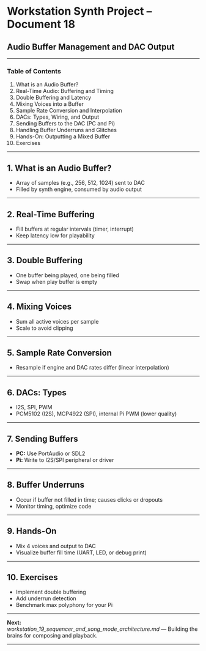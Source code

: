 # Workstation Synth Project – Document 18  
## Audio Buffer Management and DAC Output

---

### Table of Contents

1. What is an Audio Buffer?
2. Real-Time Audio: Buffering and Timing
3. Double Buffering and Latency
4. Mixing Voices into a Buffer
5. Sample Rate Conversion and Interpolation
6. DACs: Types, Wiring, and Output
7. Sending Buffers to the DAC (PC and Pi)
8. Handling Buffer Underruns and Glitches
9. Hands-On: Outputting a Mixed Buffer
10. Exercises

---

## 1. What is an Audio Buffer?

- Array of samples (e.g., 256, 512, 1024) sent to DAC
- Filled by synth engine, consumed by audio output

---

## 2. Real-Time Buffering

- Fill buffers at regular intervals (timer, interrupt)
- Keep latency low for playability

---

## 3. Double Buffering

- One buffer being played, one being filled
- Swap when play buffer is empty

---

## 4. Mixing Voices

- Sum all active voices per sample
- Scale to avoid clipping

---

## 5. Sample Rate Conversion

- Resample if engine and DAC rates differ (linear interpolation)

---

## 6. DACs: Types

- I2S, SPI, PWM
- PCM5102 (I2S), MCP4922 (SPI), internal Pi PWM (lower quality)

---

## 7. Sending Buffers

- **PC:** Use PortAudio or SDL2
- **Pi:** Write to I2S/SPI peripheral or driver

---

## 8. Buffer Underruns

- Occur if buffer not filled in time; causes clicks or dropouts
- Monitor timing, optimize code

---

## 9. Hands-On

- Mix 4 voices and output to DAC
- Visualize buffer fill time (UART, LED, or debug print)

---

## 10. Exercises

- Implement double buffering
- Add underrun detection
- Benchmark max polyphony for your Pi

---

**Next:**  
*workstation_19_sequencer_and_song_mode_architecture.md* — Building the brains for composing and playback.

---